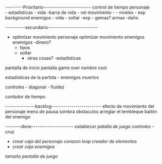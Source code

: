 ---------Prioritario------------------------
control de tiempo
personaje  
    - estadisticas
        - vida
             -barra de vida
        - vel movimiento
        -
    - niveles
    - exp
background
enemigos
    - vida
    - soltar 
        -exp
            - gemas?
    armas
        -daño


----------secundario-------------------------
 - optimizar movimiento personaje 
 optimizar movimiento enemigos 
enemigos
    -dinero?
    - tipos
    - soltar
        - otras cosas?
    -estadisticas   
    

pantalla de inicio
pantalla game over
nombre cool

estadisticas de la partida
    - enemigos muertos

controles
    - diagonal
    - fluidez


contador de tiempo

---------------backlog-------------------------
efecto de movimiento del personaje
menú de pausa
sombra
obstaculos
arreglar el tembleque bailón del enemigo





--------done---------------------
*establecer patalla de juego*
*controles*
    *- cruz*
- *crear caja del personaje*
*corazon loop*
*creador de elementos*
- *crear caja enemigos*

*tamaño pantalla de juego*